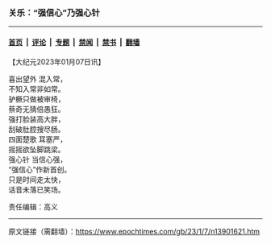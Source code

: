 ### 关乐：“强信心”乃强心针

---

#### [首页](../../../..?n13901621) &nbsp;|&nbsp; [评论](../../../../../epoch-comment?n13901621) &nbsp;|&nbsp; [专题](../../../../../epoch-special?n13901621) &nbsp;|&nbsp; [禁闻](../../../../../epoch-news?n13901621) &nbsp;|&nbsp; [禁书](../../../../../books?n13901621) &nbsp;|&nbsp; [翻墙](https://github.com/gfw-breaker/nogfw/blob/master/README.md?n13901621)


<div class="post_content" id="artbody" itemprop="articleBody">
 <!-- article content begin -->
 <p>
  【大纪元2023年01月07日讯】
 </p>
 <p>
  <ok href="https://www.epochtimes.com/gb/tag/%E5%96%9C%E5%87%BA%E6%9C%9B%E5%A4%96.html">
   喜出望外
  </ok>
  混入常，
  <br/>
  不知入常非如常。
  <br/>
  驴橛只做被审椅，
  <br/>
  蔡奇无猜倍愚狂。
  <br/>
  强打脸装高大胖，
  <br/>
  刮破肚腔搜尽肠。
  <br/>
  <ok href="https://www.epochtimes.com/gb/tag/%E5%9B%9B%E9%9D%A2%E6%A5%9A%E6%AD%8C.html">
   四面楚歌
  </ok>
  耳塞严，
  <br/>
  摇摇欲坠脚跳梁。
  <br/>
  <ok href="https://www.epochtimes.com/gb/tag/%E5%BC%BA%E5%BF%83%E9%92%88.html">
   强心针
  </ok>
  当信心强，
  <br/>
  “强信心”作新首创。
  <br/>
  只是时间走太快，
  <br/>
  话音未落已笑场。
 </p>
 <p>
  责任编辑：高义
 </p>
 <!-- article content end -->
 <div id="below_article_ad">
 </div>
</div>


---

原文链接（需翻墙）：https://www.epochtimes.com/gb/23/1/7/n13901621.htm